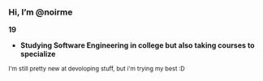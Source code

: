 ### Hi, I’m @noirme 
**19**
- **Studying Software Engineering in college but also taking courses to specialize**

<sub>I'm still pretty new at devoloping stuff, but i'm trying my best :D</sub>
